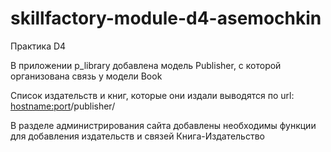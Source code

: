 # skillfactory-module-d4-asemochkin
Практика D4

В приложении p_library добавлена модель Publisher, с которой организована связь у модели Book

Список издательств и книг, которые они издали выводятся по url: <hostname:port>/publisher/

В разделе администрирования сайта добавлены необходимы функции для добавления издательств и связей Книга-Издательство
